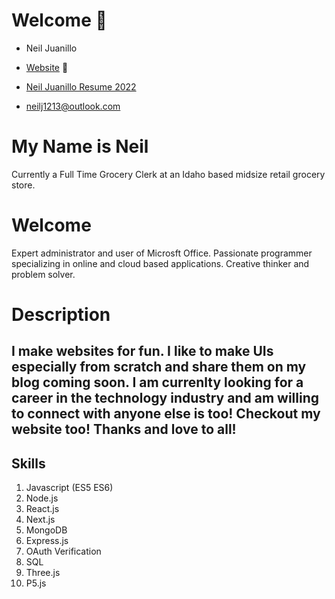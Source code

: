 # Welcome 👋
- Neil Juanillo 
- [Website](https://neilazureportfolio.azurewebsites.net/) 👀
- [Neil Juanillo Resume 2022](https://github.com/ajax12233512/ajax12233512/files/8458286/Neil.Juanillo.2022.Modern.pdf)

- neilj1213@outlook.com

<!---
ajax12233512/ajax12233512 is a ✨ special ✨ repository because its `README.md` (this file) appears on your GitHub profile.
You can click the Preview link to take a look at your changes.
--->

# My Name is Neil
Currently a Full Time Grocery Clerk at an Idaho based midsize retail grocery store. 

# Welcome
Expert administrator and user of Microsft Office. 
Passionate programmer specializing in online and cloud based applications.
Creative thinker and problem solver. 

# Description
I make websites for fun. I like to make UIs especially from scratch and share them on my blog coming soon. I am currenlty looking for a career in the technology industry and am willing to connect with anyone else is too! Checkout my website too! Thanks and love to all!
---
## Skills
1. Javascript (ES5 ES6)
2. Node.js
3. React.js
4. Next.js
5. MongoDB
6. Express.js
7. OAuth Verification
8. SQL
9. Three.js
10. P5.js

